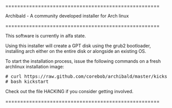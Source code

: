 ====================================================

Archibald - A community developed installer for Arch linux

====================================================

This software is currently in alfa state.

Using this installer will create a GPT disk using the grub2 bootloader, installing arch either on the entire disk or alongside an existing OS.

To start the installation process, issue the following commands on a fresh archlinux installation image:
<pre>
# curl https://raw.github.com/corebob/archibald/master/kickstart > kickstart
# bash kickstart
</pre>
Check out the file HACKING if you consider getting involved.

====================================================
